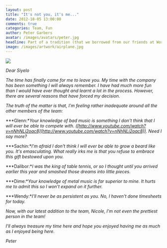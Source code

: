 ```yaml
---
layout: post
title: "It's not you, it's me..."
date: 2012-10-05 13:00:00
comments: true
categories: Team, Fun
author: Peter Garbers
avatar: /images/avatars/peter.jpg
headline: Part of a tradition (that we borrowed from our friends at World Wide Creative) is for everyone to write a light-hearted resignation note when they leave Siyelo. Here's the one from our resident Clojure expert, and Ping-Pong Chief, Peter Garbers.
image: /images/artwork/airplane.jpg
---
```


[![](/images/old/2012/10/balls_of_fury.jpg)](/images/old/2012/10/balls_of_fury.jpg)

*Dear Siyelo*

*The time has finally come for me to leave you. My time with the company has been something I will always remember. I have had much more fun than I would have ever thought and learnt a lot in the process. However, there are several reasons that have forced my decision.*

*The truth of the matter is that, I'm feeling rather inadequate around all the other members of the team:*

***Glenn:**Your knowledge of bad music is something I don't think that I will ever be able to compete with. ([http://www.youtube.com/watch?v=nNhNLi2oac8](http://www.youtube.com/watch?v=nNhNLi2oac8)). Need I say more?*

***Sachin:**I'm afraid I don't think I will ever be able to grow a beard like you. It's emasculating. What really irks me is that you refuse to embrace this gift bestowed upon you.*

***Dalibor:**I was the king of table tennis, or so I thought until you arrived earlier this year and smashed those dreams into little pieces.*

***Dime:**Your knowledge of metal music is far superior to mine. It hurts me to admit this so I won't expand on it further.*

***Wendy:**I'll never be as persistent as you. No, I haven't done timesheets for today.*

*Now, with our latest addition to the team, Nicole, I'm not even the prettiest person in the team!*

*I'll always treasure my time here and hope you enjoyed having me as much as I enjoyed being here.*

*Peter*
